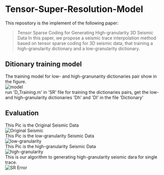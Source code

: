 # Tensor-Super-Resolution-Model
This repository is the implement of the following paper:<br>
>Tensor Sparse Coding for Generating High-granularity 3D Seismic Data
In this paper, we propose a seismic trace interpolation method based on tensor sparse coding for 3D seismic data, that training a high-granularity dictionary and a low-granularity dictionary.<br>

## Ditionary training model
The training model for low- and high-granunarity dictionaries pair show in the figure.<br>
![model](https://github.com/hust512/Tensor-Super-Resolution-Model/blob/master/0.png?raw=true)<br>
run 'D_Training.m' in 'SR' file for training the dictionaries pairs, get the low- and high-granularity dictionaries 'Dh' and 'Dl' in the file 'Dictionary' 

## Evaluation
This Pic is the Original Seismic Data<br>
![Original Seismic](https://github.com/hust512/Tensor-Super-Resolution-Model/blob/master/SR/Result/Ori.png?raw=true)<br>
This Pic is the low-granularity Seismic Data<br>
![low-granularity](https://github.com/hust512/Tensor-Super-Resolution-Model/blob/master/SR/Result/L.png?raw=true)<br>
This Pic is the high-granularity Seismic Data<br>
![high-granularity](https://github.com/hust512/Tensor-Super-Resolution-Model/blob/master/SR/Result/H.png?raw=true)<br>
This is our algorithm to generating high-granularity seismic dara for single trace.<br>
![SR Error](https://github.com/hust512/Tensor-Super-Resolution-Model/blob/master/SR/Result/SrErr.png?raw=true)<br>
